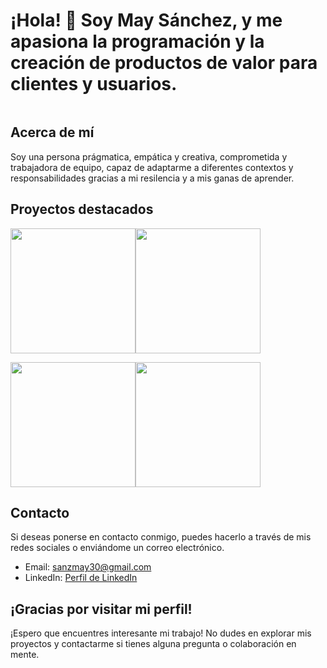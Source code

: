# ¡Hola! 👋 Soy May Sánchez, y me apasiona la programación y la creación de productos de valor para clientes y usuarios. 

<img src="">

## Acerca de mí

Soy una persona prágmatica, empática y creativa, comprometida y trabajadora de equipo, capaz de adaptarme a diferentes contextos 
y responsabilidades gracias a mi resilencia y a mis ganas de aprender.

## Proyectos destacados

<img src="https://i.postimg.cc/jj7HJTck/Whats-App-Image-2023-04-20-at-13-04-17.jpg" width="200px"><img src="https://i.postimg.cc/qRZJ9r4Y/Captura-de-Pantalla-2023-08-01-a-las-17-18-10.png" width="200px">

<img src="https://i.postimg.cc/pTmwgHmm/Captura-de-Pantalla-2023-08-01-a-las-16-58-42.png" width="200px"><img src="https://i.postimg.cc/tJMzZsy5/Captura-de-Pantalla-2023-08-01-a-las-17-21-27.png" width="200px">



## Contacto

Si deseas ponerse en contacto conmigo, puedes hacerlo a través de mis redes sociales o enviándome un correo electrónico.

- Email: sanzmay30@gmail.com
- LinkedIn: [Perfil de LinkedIn](https://www.linkedin.com/in/maite-sanchez-calderon/)


## ¡Gracias por visitar mi perfil!

¡Espero que encuentres interesante mi trabajo! No dudes en explorar mis proyectos y contactarme si tienes alguna pregunta o colaboración en mente.
